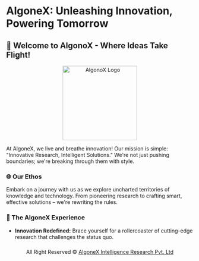 # AlgoneX: Unleashing Innovation, Powering Tomorrow


## 🚀 Welcome to AlgonoX - Where Ideas Take Flight!

<div align="center">
  <img src="download-removebg.png" alt="AlgonoX Logo" width="200" height="200">
</div>


At AlgoneX, we live and breathe innovation! Our mission is simple: "Innovative Research, Intelligent Solutions." We're not just pushing boundaries; we're breaking through them with style.

### 🌐 Our Ethos

Embark on a journey with us as we explore uncharted territories of knowledge and technology. From pioneering research to crafting smart, effective solutions – we're rewriting the rules.

### 🚀 The AlgoneX Experience

- **Innovation Redefined:** Brace yourself for a rollercoaster of cutting-edge research that challenges the status quo.

###

<div align="center">
  All Right Reserved © <a href="https://github.com/AlgoneX/Code-Licence/blob/1ec338af4c0ee168b70bff52df366b10724f606f/LICENSE">AlgoneX Intelligence Research Pvt. Ltd</a>
</div>

